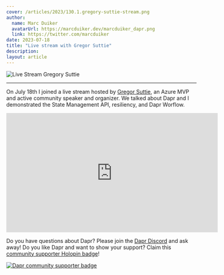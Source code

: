 ```yaml
---
cover: /articles/2023/130.1.gregory-suttie-stream.png
author:
  name: Marc Duiker
  avatarUrl: https://marcduiker.dev/marcduiker_dapr.png
  link: https://twitter.com/marcduiker
date: 2023-07-18
title: "Live stream with Gregor Suttie"
description:
layout: article
---
```


![Live Stream Gregory Suttie](/articles/2023/130.1.gregory-suttie-stream.png)

---

On July 18th I joined a live stream hosted by [Gregor Suttie](https://www.youtube.com/@GregorSuttie), an Azure MVP and active community speaker and organizer. We talked about Dapr and I demonstrated the State Management API, resiliency, and Dapr Worflow.

<iframe width="560" height="315" src="https://www.youtube.com/embed/82qRiLAihXU" title="YouTube video player" frameborder="0" allow="accelerometer; autoplay; clipboard-write; encrypted-media; gyroscope; picture-in-picture" allowfullscreen></iframe>

Do you have questions about Dapr? Please join the [Dapr Discord](https://bit.ly/dapr-discord) and ask away! Do you like Dapr and want to show your support? Claim this [community supporter Holopin badge](https://bit.ly/dapr-supporter)!

[![Dapr community supporter badge](/articles/2023/124.3.dapr-community-supporter.png)](https://bit.ly/dapr-supporter)